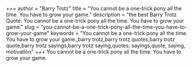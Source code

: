 +++
author = "Barry Trotz"
title = "You cannot be a one-trick pony all the time. You have to grow your game."
description = "the best Barry Trotz Quote: You cannot be a one-trick pony all the time. You have to grow your game."
slug = "you-cannot-be-a-one-trick-pony-all-the-time-you-have-to-grow-your-game"
keywords = "You cannot be a one-trick pony all the time. You have to grow your game.,barry trotz,barry trotz quotes,barry trotz quote,barry trotz sayings,barry trotz saying,quotes, sayings,quote, saying, motivation"
+++
You cannot be a one-trick pony all the time. You have to grow your game.
